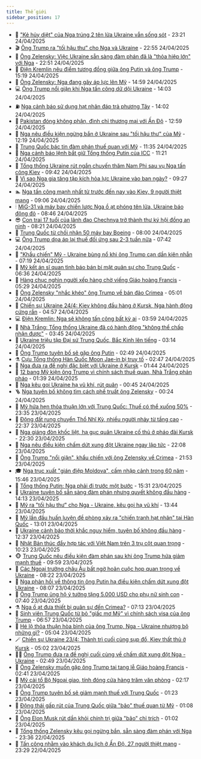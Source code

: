 ```yaml
---
title: Thế giới
sidebar_position: 17
---
```


<!-- dantri-the-gioi:START -->
- 🌋 [&quot;Kẻ hủy diệt&quot; của Nga trúng 2 tên lửa Ukraine vẫn sống sót](https://dantri.com.vn/the-gioi/ke-huy-diet-cua-nga-trung-2-ten-lua-ukraine-van-song-sot-20250424162639025.htm) - 23:21 24/04/2025
- 🎬 [Ông Trump ra &quot;tối hậu thư&quot; cho Nga và Ukraine](https://dantri.com.vn/the-gioi/ong-trump-ra-toi-hau-thu-cho-nga-va-ukraine-20250425055131855.htm) - 22:55 24/04/2025
- 🧰 [Ông Zelensky: Việc Ukraine sẵn sàng đàm phán đã là &quot;thỏa hiệp lớn&quot; với Nga](https://dantri.com.vn/the-gioi/ong-zelensky-viec-ukraine-san-sang-dam-phan-da-la-thoa-hiep-lon-voi-nga-20250425052324861.htm) - 22:51 24/04/2025
- 🌋 [Điện Kremlin nêu điểm tương đồng giữa ông Putin và ông Trump](https://dantri.com.vn/the-gioi/dien-kremlin-neu-diem-tuong-dong-giua-ong-putin-va-ong-trump-20250424220824924.htm) - 15:19 24/04/2025
- 🗽 [Ông Zelensky: Nga đang gây áp lực lên Mỹ](https://dantri.com.vn/the-gioi/ong-zelensky-nga-dang-gay-ap-luc-len-my-20250424213924496.htm) - 14:59 24/04/2025
- 💻 [Ông Trump nổi giận khi Nga tấn công dữ dội Ukraine](https://dantri.com.vn/the-gioi/ong-trump-noi-gian-khi-nga-tan-cong-du-doi-ukraine-20250424210019397.htm) - 14:03 24/04/2025
- ⛽️ [Nga cảnh báo sử dụng hạt nhân đáp trả phương Tây](https://dantri.com.vn/the-gioi/nga-canh-bao-su-dung-hat-nhan-dap-tra-phuong-tay-20250424205115781.htm) - 14:02 24/04/2025
- 🤩 [Pakistan đóng không phận, đình chỉ thương mại với Ấn Độ](https://dantri.com.vn/the-gioi/pakistan-dong-khong-phan-dinh-chi-thuong-mai-voi-an-do-20250424195604779.htm) - 12:59 24/04/2025
- 🧐 [Nga nêu điều kiện ngừng bắn ở Ukraine sau &quot;tối hậu thư&quot; của Mỹ](https://dantri.com.vn/the-gioi/nga-neu-dieu-kien-ngung-ban-o-ukraine-sau-toi-hau-thu-cua-my-20250424185436433.htm) - 12:19 24/04/2025
- 🎊 [Trung Quốc bác tin đàm phán thuế quan với Mỹ](https://dantri.com.vn/the-gioi/trung-quoc-bac-tin-dam-phan-thue-quan-voi-my-20250424183240145.htm) - 11:35 24/04/2025
- 📝 [Nga cảnh báo lệnh bắt giữ Tổng thống Putin của ICC](https://dantri.com.vn/the-gioi/nga-canh-bao-lenh-bat-giu-tong-thong-putin-cua-icc-20250424171034386.htm) - 11:21 24/04/2025
- 🤡 [Tổng thống Ukraine rút ngắn chuyến thăm Nam Phi sau vụ Nga tấn công Kiev](https://dantri.com.vn/the-gioi/tong-thong-ukraine-rut-ngan-chuyen-tham-nam-phi-sau-vu-nga-tan-cong-kiev-20250424160313994.htm) - 09:42 24/04/2025
- 🥷 [Vì sao Nga gia tăng tập kích hỏa lực Ukraine vào ban ngày?](https://dantri.com.vn/the-gioi/vi-sao-nga-gia-tang-tap-kich-hoa-luc-ukraine-vao-ban-ngay-20250424162241949.htm) - 09:27 24/04/2025
- 🏊 [Nga tấn công mạnh nhất từ trước đến nay vào Kiev, 9 người thiệt mạng](https://dantri.com.vn/the-gioi/nga-tan-cong-manh-nhat-tu-truoc-den-nay-vao-kiev-9-nguoi-thiet-mang-20250424160251532.htm) - 09:06 24/04/2025
- 🕯 [MiG-31 và máy bay chiến lược Nga ồ ạt phóng tên lửa, Ukraine báo động đỏ](https://dantri.com.vn/the-gioi/mig-31-va-may-bay-chien-luoc-nga-o-at-phong-ten-lua-ukraine-bao-dong-do-20250424141638708.htm) - 08:46 24/04/2025
- 😎 [Con trai 17 tuổi của lãnh đạo Chechnya trở thành thư ký hội đồng an ninh](https://dantri.com.vn/the-gioi/con-trai-17-tuoi-cua-lanh-dao-chechnya-tro-thanh-thu-ky-hoi-dong-an-ninh-20250424151943386.htm) - 08:21 24/04/2025
- 🌈 [Trung Quốc từ chối nhận 50 máy bay Boeing](https://dantri.com.vn/the-gioi/trung-quoc-tu-choi-nhan-50-may-bay-boeing-20250424145748393.htm) - 08:00 24/04/2025
- 💻 [Ông Trump dọa áp lại thuế đối ứng sau 2-3 tuần nữa](https://dantri.com.vn/the-gioi/ong-trump-doa-ap-lai-thue-doi-ung-sau-2-3-tuan-nua-20250424141156849.htm) - 07:42 24/04/2025
- 🤖 [&quot;Khẩu chiến&quot; Mỹ - Ukraine bùng nổ khi ông Trump cạn dần kiên nhẫn](https://dantri.com.vn/the-gioi/khau-chien-my-ukraine-bung-no-khi-ong-trump-can-dan-kien-nhan-20250424135717805.htm) - 07:19 24/04/2025
- 🦏 [Mỹ kết án sĩ quan tình báo bán bí mật quân sự cho Trung Quốc](https://dantri.com.vn/the-gioi/my-ket-an-si-quan-tinh-bao-ban-bi-mat-quan-su-cho-trung-quoc-20250424113739849.htm) - 06:36 24/04/2025
- 🌁 [Hàng chục nghìn người xếp hàng chờ viếng Giáo hoàng Francis](https://dantri.com.vn/the-gioi/hang-chuc-nghin-nguoi-xep-hang-cho-vieng-giao-hoang-francis-20250424114302200.htm) - 05:29 24/04/2025
- 🐘 [Ông Zelensky &quot;nhắc khéo&quot; ông Trump về bán đảo Crimea](https://dantri.com.vn/the-gioi/ong-zelensky-nhac-kheo-ong-trump-ve-ban-dao-crimea-20250424114050535.htm) - 05:01 24/04/2025
- 🥷 [Chiến sự Ukraine 24/4: Kiev không đầu hàng ở Kursk, Nga hành động cứng rắn](https://dantri.com.vn/the-gioi/chien-su-ukraine-244-kiev-khong-dau-hang-o-kursk-nga-hanh-dong-cung-ran-20250424115634665.htm) - 04:57 24/04/2025
- 💻 [Điện Kremlin: Nga sẽ không tấn công bất kỳ ai](https://dantri.com.vn/the-gioi/dien-kremlin-nga-se-khong-tan-cong-bat-ky-ai-20250424104938448.htm) - 03:59 24/04/2025
- 🎡 [Nhà Trắng: Tổng thống Ukraine đã có hành động &quot;không thể chấp nhận được&quot;](https://dantri.com.vn/the-gioi/nha-trang-tong-thong-ukraine-da-co-hanh-dong-khong-the-chap-nhan-duoc-20250424102806758.htm) - 03:45 24/04/2025
- 🧰 [Ukraine triệu tập Đại sứ Trung Quốc, Bắc Kinh lên tiếng](https://dantri.com.vn/the-gioi/ukraine-trieu-tap-dai-su-trung-quoc-bac-kinh-len-tieng-20250424100824445.htm) - 03:14 24/04/2025
- 🥸 [Ông Trump tuyên bố sẽ gặp ông Putin](https://dantri.com.vn/the-gioi/ong-trump-tuyen-bo-se-gap-ong-putin-20250424094346157.htm) - 02:49 24/04/2025
- ⚗️ [Cựu Tổng thống Hàn Quốc Moon Jae-in bị truy tố](https://dantri.com.vn/the-gioi/cuu-tong-thong-han-quoc-moon-jae-in-bi-truy-to-20250424094250098.htm) - 02:47 24/04/2025
- 🌮 [Nga đưa ra đề nghị đặc biệt với Ukraine ở Kursk](https://dantri.com.vn/the-gioi/nga-dua-ra-de-nghi-dac-biet-voi-ukraine-o-kursk-20250424081025645.htm) - 01:44 24/04/2025
- 🎃 [12 bang Mỹ kiện ông Trump vì chính sách thuế quan, Nhà Trắng phản pháo](https://dantri.com.vn/the-gioi/12-bang-my-kien-ong-trump-vi-chinh-sach-thue-quan-nha-trang-phan-phao-20250424075652733.htm) - 01:39 24/04/2025
- 💫 [Nga kêu gọi Ukraine hạ vũ khí, rút quân](https://dantri.com.vn/the-gioi/nga-keu-goi-ukraine-ha-vu-khi-rut-quan-20250424072505848.htm) - 00:45 24/04/2025
- 🪜 [Nga tuyên bố không tìm cách phế truất ông Zelensky](https://dantri.com.vn/the-gioi/nga-tuyen-bo-khong-tim-cach-phe-truat-ong-zelensky-20250424070544018.htm) - 00:24 24/04/2025
- 🌋 [Mỹ hứa hẹn thỏa thuận lớn với Trung Quốc: Thuế có thể xuống 50%](https://dantri.com.vn/the-gioi/my-hua-hen-thoa-thuan-lon-voi-trung-quoc-thue-co-the-xuong-50-20250424062845101.htm) - 23:35 23/04/2025
- 🦏 [Động đất rung chuyển Thổ Nhĩ Kỳ, nhiều người nhảy từ tầng cao](https://dantri.com.vn/the-gioi/dong-dat-rung-chuyen-tho-nhi-ky-nhieu-nguoi-nhay-tu-tang-cao-20250424053245315.htm) - 22:37 23/04/2025
- 👀 [Nga giáng đòn khốc liệt, hạ gục quân Ukraine cố thủ ở pháo đài Kursk](https://dantri.com.vn/the-gioi/nga-giang-don-khoc-liet-ha-guc-quan-ukraine-co-thu-o-phao-dai-kursk-20250423235209095.htm) - 22:30 23/04/2025
- 🧰 [Nga nêu điều kiện chấm dứt xung đột Ukraine ngay lập tức](https://dantri.com.vn/the-gioi/nga-neu-dieu-kien-cham-dut-xung-dot-ukraine-ngay-lap-tuc-20250424050236717.htm) - 22:08 23/04/2025
- 🚀 [Ông Trump &quot;nổi giận&quot;, khẩu chiến với ông Zelensky về Crimea](https://dantri.com.vn/the-gioi/ong-trump-noi-gian-khau-chien-voi-ong-zelensky-ve-crimea-20250424012135203.htm) - 21:53 23/04/2025
- 🎓 [Nga trục xuất &quot;gián điệp Moldova&quot;, cấm nhập cảnh trong 60 năm](https://dantri.com.vn/the-gioi/nga-truc-xuat-gian-diep-moldova-cam-nhap-canh-trong-60-nam-20250423195033031.htm) - 15:46 23/04/2025
- 🥸 [Tổng thống Putin: Nga phải đi trước một bước](https://dantri.com.vn/the-gioi/tong-thong-putin-nga-phai-di-truoc-mot-buoc-20250423215252686.htm) - 15:31 23/04/2025
- 🦅 [Ukraine tuyên bố sẵn sàng đàm phán nhưng quyết không đầu hàng](https://dantri.com.vn/the-gioi/ukraine-tuyen-bo-san-sang-dam-phan-nhung-quyet-khong-dau-hang-20250423192700872.htm) - 14:13 23/04/2025
- 🤭 [Mỹ ra &quot;tối hậu thư&quot; cho Nga - Ukraine, kêu gọi hạ vũ khí](https://dantri.com.vn/the-gioi/my-ra-toi-hau-thu-cho-nga-ukraine-keu-goi-ha-vu-khi-20250423181716819.htm) - 13:44 23/04/2025
- 🤖 [Mỹ lần đầu huấn luyện đề phòng xảy ra &quot;chiến tranh hạt nhân&quot; tại Hàn Quốc](https://dantri.com.vn/the-gioi/my-lan-dau-huan-luyen-de-phong-xay-ra-chien-tranh-hat-nhan-tai-han-quoc-20250423160711472.htm) - 13:01 23/04/2025
- 🐲 [Ukraine cảnh báo thời khắc nguy hiểm, tuyên bố không đầu hàng](https://dantri.com.vn/the-gioi/ukraine-canh-bao-thoi-khac-nguy-hiem-tuyen-bo-khong-dau-hang-20250423190407187.htm) - 12:37 23/04/2025
- 🫣 [Nhật Bản thúc đẩy hợp tác với Việt Nam trên 3 trụ cột quan trọng](https://dantri.com.vn/the-gioi/nhat-ban-thuc-day-hop-tac-voi-viet-nam-tren-3-tru-cot-quan-trong-20250423170529574.htm) - 10:23 23/04/2025
- 🐵 [Trung Quốc nêu điều kiện đàm phán sau khi ông Trump hứa giảm mạnh thuế](https://dantri.com.vn/the-gioi/trung-quoc-neu-dieu-kien-dam-phan-sau-khi-ong-trump-hua-giam-manh-thue-20250423165508687.htm) - 09:59 23/04/2025
- 🫶 [Các Ngoại trưởng châu Âu bất ngờ hoãn cuộc họp quan trọng về Ukraine](https://dantri.com.vn/the-gioi/cac-ngoai-truong-chau-au-bat-ngo-hoan-cuoc-hop-quan-trong-ve-ukraine-20250423150702339.htm) - 08:22 23/04/2025
- 💃 [Nga phản hồi về thông tin ông Putin hạ điều kiện chấm dứt xung đột Ukraine](https://dantri.com.vn/the-gioi/nga-phan-hoi-ve-thong-tin-ong-putin-ha-dieu-kien-cham-dut-xung-dot-ukraine-20250423150216234.htm) - 08:07 23/04/2025
- 💫 [Ông Trump ủng hộ ý tưởng tặng 5.000 USD cho phụ nữ sinh con](https://dantri.com.vn/the-gioi/ong-trump-ung-ho-y-tuong-tang-5000-usd-cho-phu-nu-sinh-con-20250423143738073.htm) - 07:40 23/04/2025
- ⚗️ [Nga ồ ạt đưa thiết bị quân sự đến Crimea?](https://dantri.com.vn/the-gioi/nga-o-at-dua-thiet-bi-quan-su-den-crimea-20250423141041824.htm) - 07:13 23/04/2025
- 🥷 [Sinh viên Trung Quốc từ bỏ &quot;giấc mơ Mỹ&quot; vì chính sách visa của ông Trump](https://dantri.com.vn/the-gioi/sinh-vien-trung-quoc-tu-bo-giac-mo-my-vi-chinh-sach-visa-cua-ong-trump-20250423135310302.htm) - 06:57 23/04/2025
- 🥸 [Hé lộ thỏa thuận hòa bình của ông Trump, Nga - Ukraine nhượng bộ những gì?](https://dantri.com.vn/the-gioi/he-lo-thoa-thuan-hoa-binh-cua-ong-trump-nga-ukraine-nhuong-bo-nhung-gi-20250423115915549.htm) - 05:04 23/04/2025
- 🪄 [Chiến sự Ukraine 23/4: Thành trì cuối cùng sụp đổ, Kiev thất thủ ở Kursk](https://dantri.com.vn/the-gioi/chien-su-ukraine-234-thanh-tri-cuoi-cung-sup-do-kiev-that-thu-o-kursk-20250423092656494.htm) - 05:02 23/04/2025
- 🧑‍💻 [Ông Trump đưa ra đề nghị cuối cùng về chấm dứt xung đột Nga - Ukraine](https://dantri.com.vn/the-gioi/ong-trump-dua-ra-de-nghi-cuoi-cung-ve-cham-dut-xung-dot-nga-ukraine-20250423094416864.htm) - 02:49 23/04/2025
- 🤭 [Ông Zelensky muốn gặp ông Trump tại tang lễ Giáo hoàng Francis](https://dantri.com.vn/the-gioi/ong-zelensky-muon-gap-ong-trump-tai-tang-le-giao-hoang-francis-20250423093531784.htm) - 02:41 23/04/2025
- 🗽 [Mỹ cải tổ Bộ Ngoại giao, tính đóng cửa hàng trăm văn phòng](https://dantri.com.vn/the-gioi/my-cai-to-bo-ngoai-giao-tinh-dong-cua-hang-tram-van-phong-20250423090856785.htm) - 02:17 23/04/2025
- 🤖 [Ông Trump tuyên bố sẽ giảm mạnh thuế với Trung Quốc](https://dantri.com.vn/the-gioi/ong-trump-tuyen-bo-se-giam-manh-thue-voi-trung-quoc-20250423081748052.htm) - 01:23 23/04/2025
- 🌈 [Động thái gấp rút của Trung Quốc giữa &quot;bão&quot; thuế quan từ Mỹ](https://dantri.com.vn/the-gioi/dong-thai-gap-rut-cua-trung-quoc-giua-bao-thue-quan-tu-my-20250423071410692.htm) - 01:08 23/04/2025
- 🤩 [Ông Elon Musk rút dần khỏi chính trị giữa &quot;bão&quot; chỉ trích](https://dantri.com.vn/the-gioi/ong-elon-musk-rut-dan-khoi-chinh-tri-giua-bao-chi-trich-20250423074605128.htm) - 01:02 23/04/2025
- 🤗 [Tổng thống Zelensky kêu gọi ngừng bắn, sẵn sàng đàm phán với Nga](https://dantri.com.vn/the-gioi/tong-thong-zelensky-keu-goi-ngung-ban-san-sang-dam-phan-voi-nga-20250423061229760.htm) - 23:36 22/04/2025
- 🙉 [Tấn công nhằm vào khách du lịch ở Ấn Độ, 27 người thiệt mạng](https://dantri.com.vn/the-gioi/tan-cong-nham-vao-khach-du-lich-o-an-do-27-nguoi-thiet-mang-20250423062811237.htm) - 23:29 22/04/2025<!-- dantri-the-gioi:END -->
